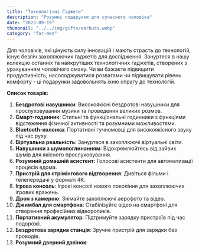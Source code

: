 ```yaml
---
title: "Технологічні Гаджети"
description: "Розумні подарунки для сучасного чоловіка"
date: "2023-09-19"
thumbnail: "../../img/gifts/earbuds.webp"
category: "for-men"
---
```

Для чоловіків, які цінують силу інновацій і мають страсть до технологій, існує безліч захоплюючих гаджетів для дослідження. Зануртеся в нашу колекцію останніх та найкрутіших технологічних гаджетів, створених з урахуванням чоловічого смаку. Чи ви бажаєте підвищити продуктивність, насолоджуватися розвагами чи підвищувати рівень комфорту - ці подарунки задовольнять їхню спрагу до технологій.

**Список товарів:**
1. **Бездротові навушники**: Високоякісні бездротові навушники для прослуховування музики та проведення великих розмов.
2. **Смарт-годинник**: Стильні та функціональні годинники з функціями відстеження фізичної активності та розумними можливостями.
3. **Bluetooth-колонка**: Портативні гучномовці для високоякісного звуку під час руху.
4. **Віртуальна реальність**: Зануртеся в захоплюючі віртуальні світи.
5. **Навушники з шумопоглинанням**: Відокремлюйтесь від зайвих шумів для якісного прослуховування.
6. **Розумний домашній асистент**: Голосові асистенти для автоматизації процесів вдома.
7. **Пристрій для стрімінгового відтворення**: Дивіться фільми і телепередачі у форматі 4K.
8. **Ігрова консоль**: Ігрові консолі нового покоління для захоплюючих ігрових вражень.
9. **Дрон з камерою**: Знімайте захоплюючі аерофото та відео.
10. **Джимбал для смартфона**: Стабілізуйте відео на смартфоні для створення професійних відеороликів.
11. **Портативний акумулятор**: Підтримуйте зарядку пристроїв під час подорожі.
12. **Бездротова зарядна станція**: Зручне пристрій для зарядки без проводів.
13. **Розумний дверний дзвінок**:
